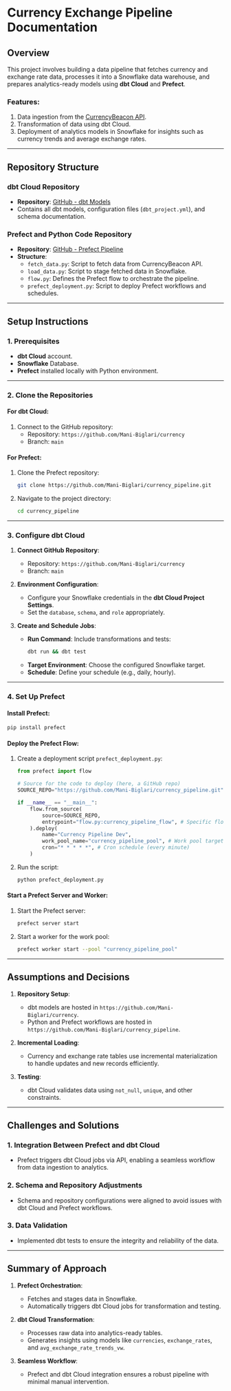 # Currency Exchange Pipeline Documentation

## Overview

This project involves building a data pipeline that fetches currency and exchange rate data, processes it into a Snowflake data warehouse, and prepares analytics-ready models using **dbt Cloud** and **Prefect**.

### Features:

1. Data ingestion from the [CurrencyBeacon API](https://currencybeacon.com/).
2. Transformation of data using dbt Cloud.
3. Deployment of analytics models in Snowflake for insights such as currency trends and average exchange rates.

---

## Repository Structure

### dbt Cloud Repository

- **Repository**: [GitHub - dbt Models](https://github.com/Mani-Biglari/currency)
- Contains all dbt models, configuration files (`dbt_project.yml`), and schema documentation.

### Prefect and Python Code Repository

- **Repository**: [GitHub - Prefect Pipeline](https://github.com/Mani-Biglari/currency_pipeline)
- **Structure**:
  - `fetch_data.py`: Script to fetch data from CurrencyBeacon API.
  - `load_data.py`: Script to stage fetched data in Snowflake.
  - `flow.py`: Defines the Prefect flow to orchestrate the pipeline.
  - `prefect_deployment.py`: Script to deploy Prefect workflows and schedules.

---

## Setup Instructions

### 1. Prerequisites

- **dbt Cloud** account.
- **Snowflake** Database.
- **Prefect** installed locally with Python environment.

---

### 2. Clone the Repositories

#### For dbt Cloud:

1. Connect to the GitHub repository:
   - Repository: `https://github.com/Mani-Biglari/currency`
   - Branch: `main`

#### For Prefect:

1. Clone the Prefect repository:
   ```bash
   git clone https://github.com/Mani-Biglari/currency_pipeline.git
   ```
2. Navigate to the project directory:
   ```bash
   cd currency_pipeline
   ```

---

### 3. Configure dbt Cloud

1. **Connect GitHub Repository**:

   - Repository: `https://github.com/Mani-Biglari/currency`
   - Branch: `main`

2. **Environment Configuration**:

   - Configure your Snowflake credentials in the **dbt Cloud Project Settings**.
   - Set the `database`, `schema`, and `role` appropriately.

3. **Create and Schedule Jobs**:

   - **Run Command**: Include transformations and tests:
     ```bash
     dbt run && dbt test
     ```
   - **Target Environment**: Choose the configured Snowflake target.
   - **Schedule**: Define your schedule (e.g., daily, hourly).

---

### 4. Set Up Prefect

#### Install Prefect:

```bash
pip install prefect
```

#### Deploy the Prefect Flow:

1. Create a deployment script `prefect_deployment.py`:
   ```python
   from prefect import flow

   # Source for the code to deploy (here, a GitHub repo)
   SOURCE_REPO="https://github.com/Mani-Biglari/currency_pipeline.git"

   if __name__ == "__main__":
       flow.from_source(
           source=SOURCE_REPO,
           entrypoint="flow.py:currency_pipeline_flow", # Specific flow to run
       ).deploy(
           name="Currency Pipeline Dev",
           work_pool_name="currency_pipeline_pool", # Work pool target
           cron="* * * * *", # Cron schedule (every minute)
       )
   ```
2. Run the script:
   ```bash
   python prefect_deployment.py
   ```

#### Start a Prefect Server and Worker:

1. Start the Prefect server:
   ```bash
   prefect server start
   ```

2. Start a worker for the work pool:
   ```bash
   prefect worker start --pool "currency_pipeline_pool"
   ```

---

## Assumptions and Decisions

1. **Repository Setup**:

   - dbt models are hosted in `https://github.com/Mani-Biglari/currency`.
   - Python and Prefect workflows are hosted in `https://github.com/Mani-Biglari/currency_pipeline`.

2. **Incremental Loading**:

   - Currency and exchange rate tables use incremental materialization to handle updates and new records efficiently.

3. **Testing**:

   - dbt Cloud validates data using `not_null`, `unique`, and other constraints.

---

## Challenges and Solutions

### 1. **Integration Between Prefect and dbt Cloud**

- Prefect triggers dbt Cloud jobs via API, enabling a seamless workflow from data ingestion to analytics.

### 2. **Schema and Repository Adjustments**

- Schema and repository configurations were aligned to avoid issues with dbt Cloud and Prefect workflows.

### 3. **Data Validation**

- Implemented dbt tests to ensure the integrity and reliability of the data.

---

## Summary of Approach

1. **Prefect Orchestration**:

   - Fetches and stages data in Snowflake.
   - Automatically triggers dbt Cloud jobs for transformation and testing.

2. **dbt Cloud Transformation**:

   - Processes raw data into analytics-ready tables.
   - Generates insights using models like `currencies`, `exchange_rates`, and `avg_exchange_rate_trends_vw`.

3. **Seamless Workflow**:

   - Prefect and dbt Cloud integration ensures a robust pipeline with minimal manual intervention.

